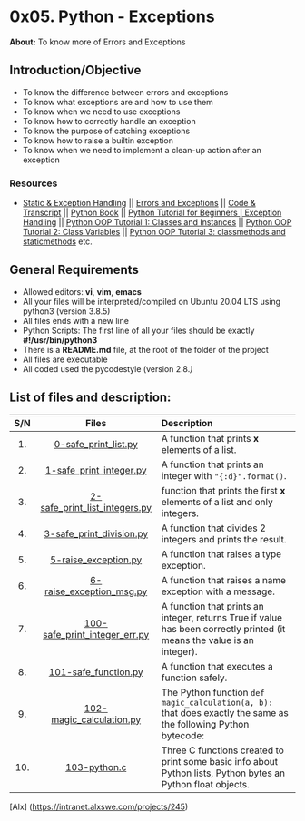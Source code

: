 # 0x05. Python - Exceptions
**About:** To know more of Errors and Exceptions
## Introduction/Objective
* To know the difference between errors and exceptions
* To know what exceptions are and how to use them
* To know when we need to use exceptions
* To know how to correctly handle an exception
* To know the purpose of catching exceptions
* To know how to raise a builtin exception
* To know when we need to implement a clean-up action after an exception

### Resources
* [Static & Exception Handling](https://www.youtube.com/watch?v=7vbgD-3s-w4) || [Errors and Exceptions](https://docs.python.org/3/tutorial/errors.html) || [Code & Transcript](http://goo.gl/QqtV7L) || [Python Book](http://amzn.to/2aapV6S) || [Python Tutorial for Beginners | Exception Handling](https://www.youtube.com/watch?v=6SPDvPK38tw) || [Python OOP Tutorial 1: Classes and Instances](https://www.youtube.com/watch?v=ZDa-Z5JzLYM) || [Python OOP Tutorial 2: Class Variables](https://www.youtube.com/watch?v=BJ-VvGyQxho) || [Python OOP Tutorial 3: classmethods and staticmethods](https://www.youtube.com/watch?v=rq8cL2XMM5M) etc.

## General Requirements
* Allowed editors: **vi**, **vim**, **emacs**
* All your files will be interpreted/compiled on Ubuntu 20.04 LTS using python3 (version 3.8.5)
* All files ends with a new line
* Python Scripts: The first line of all your files should be exactly **#!/usr/bin/python3**
* There is a **README.md** file, at the root of the folder of the project
* All files are executable
* All coded used the pycodestyle (version 2.8.*)*

## List of files and description:
| S/N   |       Files          |        Description  |
|:-----:|:--------------------:|:-------------------|
|1. | [0-safe_print_list.py](https://github.com/Dikachis/alx-higher_level_programming/blob/master/0x05-python-exceptions/0-safe_print_list.py) | A function that prints **x** elements of a list.|
|2. | [1-safe_print_integer.py](https://github.com/Dikachis/alx-higher_level_programming/blob/master/0x05-python-exceptions/1-safe_print_integer.py)| A function that prints an integer with ``"{:d}".format()``.|
|3. | [2-safe_print_list_integers.py](https://github.com/Dikachis/alx-higher_level_programming/blob/master/0x05-python-exceptions/2-safe_print_list_integers.py) | function that prints the first **x** elements of a list and only integers.|
|4. | [3-safe_print_division.py](https://github.com/Dikachis/alx-higher_level_programming/blob/master/0x05-python-exceptions/3-safe_print_division.py)| A function that divides 2 integers and prints the result.|
|5. | [5-raise_exception.py](https://github.com/Dikachis/alx-higher_level_programming/blob/master/0x05-python-exceptions/5-raise_exception.py) | A function that raises a type exception.|
|6. | [6-raise_exception_msg.py](https://github.com/Dikachis/alx-higher_level_programming/blob/master/0x05-python-exceptions/6-raise_exception_msg.py)| A function that raises a name exception with a message.|
|7. | [100-safe_print_integer_err.py](https://github.com/Dikachis/alx-higher_level_programming/blob/master/0x05-python-exceptions/100-safe_print_integer_err.py) | A function that prints an integer, returns True if value has been correctly printed (it means the value is an integer).|
|8. | [101-safe_function.py](https://github.com/Dikachis/alx-higher_level_programming/blob/master/0x05-python-exceptions/101-safe_function.py)| A function that executes a function safely. |
|9. | [102-magic_calculation.py](https://github.com/Dikachis/alx-higher_level_programming/blob/master/0x05-python-exceptions/102-magic_calculation.py) | The Python function ``def magic_calculation(a, b):`` that does exactly the same as the following Python bytecode:|
|10. | [103-python.c](https://github.com/Dikachis/alx-higher_level_programming/blob/master/0x05-python-exceptions/103-python.c)| Three C functions created to print some basic info about Python lists, Python bytes an Python float objects.|

[Alx] (https://intranet.alxswe.com/projects/245)
